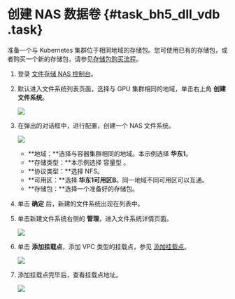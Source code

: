 # 创建 NAS 数据卷 {#task_bh5_dll_vdb .task}

准备一个与 Kubernetes 集群位于相同地域的存储包。您可使用已有的存储包，或者购买一个新的存储包，请参见[存储包购买流程](https://help.aliyun.com/document_detail/27524.html)。

1.  登录 [文件存储 NAS 控制台](https://nas.console.aliyun.com/)。 
2.  默认进入文件系统列表页面，选择与 GPU 集群相同的地域，单击右上角 **创建文件系统**。 

    ![](http://static-aliyun-doc.oss-cn-hangzhou.aliyuncs.com/assets/img/16631/15534933439093_zh-CN.png)

3.  在弹出的对话框中，进行配置，创建一个 NAS 文件系统。 

    ![](http://static-aliyun-doc.oss-cn-hangzhou.aliyuncs.com/assets/img/16631/15534933439094_zh-CN.png)

    -   **地域：**选择与容器集群相同的地域。本示例选择 **华东1**。
    -   **存储类型：**本示例选择 容量型 。
    -   **协议类型：**选择 NFS。
    -   **可用区：**选择 **华东1可用区B**。同一地域不同可用区可以互通。
    -   **存储包：**选择一个准备好的存储包。
4.  单击 **确定** 后，新建的文件系统出现在列表中。 
5.  单击新建文件系统右侧的 **管理**，进入文件系统详情页面。 

    ![](http://static-aliyun-doc.oss-cn-hangzhou.aliyuncs.com/assets/img/16631/15534933449095_zh-CN.png)

6.  单击 **添加挂载点**，添加 VPC 类型的挂载点，参见 [添加挂载点](https://help.aliyun.com/document_detail/60431.html)。 

    ![](http://static-aliyun-doc.oss-cn-hangzhou.aliyuncs.com/assets/img/16631/15534933449096_zh-CN.png)

7.  添加挂载点完毕后，查看挂载点地址。 

    ![](http://static-aliyun-doc.oss-cn-hangzhou.aliyuncs.com/assets/img/16631/15534933449097_zh-CN.png)


